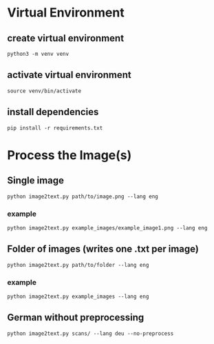 # Virtual Environment 
## create virtual environment 
`python3 -m venv venv`
## activate virtual environment
`source venv/bin/activate`
## install dependencies
`pip install -r requirements.txt`

# Process the Image(s)
## Single image
`python image2text.py path/to/image.png --lang eng`
### example
`python image2text.py example_images/example_image1.png --lang eng`


## Folder of images (writes one .txt per image)
`python image2text.py path/to/folder --lang eng`
### example 
`python image2text.py example_images --lang eng`

## German without preprocessing
`python image2text.py scans/ --lang deu --no-preprocess`


